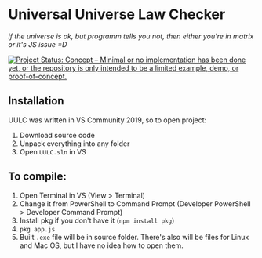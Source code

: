 # Universal Universe Law Checker
*if the universe is ok, but programm tells you not, then either you're in matrix or it's JS issue =D*

[![Project Status: Concept – Minimal or no implementation has been done yet, or the repository is only intended to be a limited example, demo, or proof-of-concept.](https://www.repostatus.org/badges/latest/concept.svg)](https://www.repostatus.org/#concept)

## Installation
UULC was written in VS Community 2019, so to open project:
1. Download source code
2. Unpack everything into any folder
3. Open `UULC.sln` in VS

## To compile:
1. Open Terminal in VS (View > Terminal)
2. Change it from PowerShell to Command Prompt (Developer PowerShell > Developer Command Prompt)
3. Install pkg if you don't have it (`npm install pkg`)
4. `pkg app.js`
5. Built `.exe` file will be in source folder. There's also will be files for Linux and Mac OS, but I have no idea how to open them.
